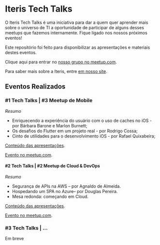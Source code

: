 # Iteris Tech Talks

O Iteris Tech Talks é uma iniciativa para dar a quem quer aprender mais sobre o universo de TI a oportunidade de participar de alguns desses meetups que fazemos internamente. Fique ligado nos nossos próximos eventos!

Este repositório foi feito para disponibilizar as apresentações e materiais destes eventos.

Clique aqui para entrar no [nosso grupo no meetup.com](https://www.meetup.com/pt-BR/IterisTechTalks/).

Para saber mais sobre a Iteris, entre [em nosso site](http://www.iteris.com.br).

## Eventos Realizados

### #1 Tech Talks | #3 Meetup de Mobile
_Resumo_

- Enriquecendo a experiência do usuário com o uso de caches no iOS - por Bárbara Barone e Marlon Burnett;
- Os desafios do Flutter em um projeto real - por Rodrigo Cossa;
- Cinto de utilidades para o desenvolvimento iOS - por Rafael Quixabeira;

[Conteúdo das apresentações](https://github.com/IterisConsultoria/techtalks/tree/master/2019/31_10).

[Evento no meetup.com](https://www.meetup.com/pt-BR/IterisTechTalks/events/265717188/).

#### #2 Tech Talks | #2 Meetup de Cloud & DevOps
_Resumo_

- Segurança de APIs na AWS – por Agnaldo de Almeida.
- Hospedando um SPA no Azure– por Douglas Pereira.
- Mesa redonda: começando em Cloud.

[Conteúdo das apresentações](https://github.com/IterisConsultoria/techtalks/tree/master/2019/05_12).

[Evento no meetup.com](https://www.meetup.com/pt-BR/IterisTechTalks/events/266731558).

### #3 Tech Talks | ...
Em breve





